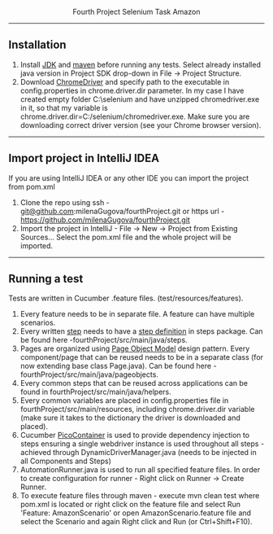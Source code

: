 <p align="center"> Fourth Project Selenium Task Amazon </p>

---

## Installation

1. Install [JDK](https://www.oracle.com/java/technologies/javase-downloads.html) and [maven](https://maven.apache.org/download.cgi) before running any tests. Select already installed java version in Project SDK drop-down in File -> Project Structure.
2. Download [ChromeDriver](https://chromedriver.chromium.org/) and specify path to the executable in config.properties in chrome.driver.dir parameter. 
In my case I have created empty folder C:\selenium and have unzipped chromedriver.exe in it, so that my variable is chrome.driver.dir=C:/selenium/chromedriver.exe. 
Make sure you are downloading correct driver version (see your Chrome browser version).

---

## Import project in IntelliJ IDEA

If you are using IntelliJ IDEA or any other IDE you can import the project from pom.xml

1. Clone the repo using ssh - git@github.com:milenaGugova/fourthProject.git or https url - https://github.com/milenaGugova/fourthProject.git
2. Import the project in IntelliJ - File -> New -> Project from Existing Sources... Select the pom.xml file and the whole project will be imported.

---

## Running a test

Tests are written in Cucumber .feature files. (test/resources/features).

1. Every feature needs to be in separate file. A feature can have multiple scenarios.
2. Every written [step](https://cucumber.io/docs/gherkin/step-organization/) needs to have a [step definition](https://cucumber.io/docs/cucumber/step-definitions/) in steps package. Can be found here -fourthProject/src/main/java/steps.
3. Pages are organized using [Page Object Model](https://github.com/SeleniumHQ/selenium/wiki/PageObjects) design pattern. Every component/page that can be reused needs to be in a separate class (for now extending base class Page.java). Can be found here -fourthProject/src/main/java/pageobjects.
4. Every common steps that can be reused across applications can be found in fourthProject/src/main/java/helpers.
5. Every common variables are placed in config.properties file in fourthProject/src/main/resources, including chrome.driver.dir variable (make sure it takes to the dictionary the driver is downloaded and placed).
6. Cucumber [PicoContainer](https://github.com/cucumber/cucumber-jvm/tree/master/picocontainer) is used to provide dependency injection to steps ensuring a single webdriver instance is used throughout all steps - achieved through DynamicDriverManager.java (needs to be injected in all Components and Steps)
7. AutomationRunner.java is used to run all specified feature files. In order to create configuration for runner - Right click on Runner -> Create Runner.
8. To execute feature files through maven - execute mvn clean test where pom.xml is located or right click on the feature file and select Run 'Feature: AmazonScenario' or open AmazonScenario.feature file and select the Scenario and again Right click and Run (or Ctrl+Shift+F10).
